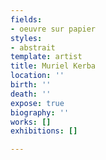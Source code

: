 ```yaml
---
fields:
- oeuvre sur papier
styles:
- abstrait
template: artist
title: Muriel Kerba
location: ''
birth: ''
death: ''
expose: true
biography: ''
works: []
exhibitions: []

---
```

